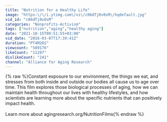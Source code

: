 ```yaml
---
title: "Nutrition for a Healthy Life"
image: "https:\/\/i.ytimg.com\/vi\/c06dTj0v0sM\/hqdefault.jpg"
vid_id: "c06dTj0v0sM"
categories: "Nonprofits-Activism"
tags: ["nutrition","aging","healthy aging"]
date: "2021-10-15T09:51:55+03:00"
vid_date: "2016-03-07T17:39:41Z"
duration: "PT4M26S"
viewcount: "589176"
likeCount: "11287"
dislikeCount: "241"
channel: "Alliance for Aging Research"
---
```

{% raw %}Constant exposure to our environment, the things we eat, and stresses from both inside and outside our bodies all cause us to age over time. This film explores those biological processes of aging, how we can maintain health throughout our lives with healthy lifestyles, and how scientists are learning more about the specific nutrients that can positively impact health. <br /><br />Learn more about agingresearch.org/NutritionFilms{% endraw %}
